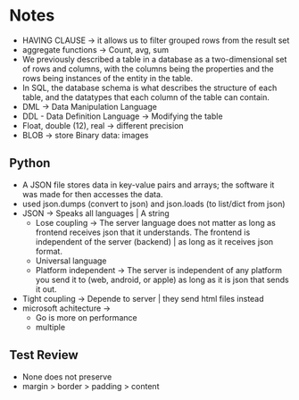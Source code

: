 # Notes
- HAVING CLAUSE -> it allows us to filter grouped rows from the result set
- aggregate functions -> Count, avg, sum
- We previously described a table in a database as a two-dimensional set of rows and columns, with the columns being the properties and the rows being instances of the entity in the table. 
- In SQL, the database schema is what describes the structure of each table, and the datatypes that each column of the table can contain.
- DML -> Data Manipulation Language
- DDL - Data Definition Language -> Modifying the table
- Float, double (12), real -> different precision
- BLOB -> store Binary data: images

## Python
- A JSON file stores data in key-value pairs and arrays; the software it was made for then accesses the data.
- used json.dumps (convert to json) and json.loads (to list/dict from json)
- JSON -> Speaks all languages | A string
    - Lose coupling -> The server language does not matter as long as frontend receives json that it understands. The frontend is independent of the server (backend) | as long as it receives json format.
    - Universal language
    - Platform independent -> The server is independent of any platform you send it to (web, android, or apple) as long as it is json that sends it out.
- Tight coupling -> Depende to server | they send html files instead
- microsoft achitecture -> 
    - Go is more on performance
    - multiple 

## Test Review
- None does not preserve
- margin > border > padding > content